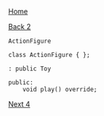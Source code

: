 [Home](page01.md)

[Back 2](page02.md)

```
ActionFigure
```

```
class ActionFigure { };
```

```
: public Toy
```

```
public:
    void play() override;
```


[Next 4](page04.md)
